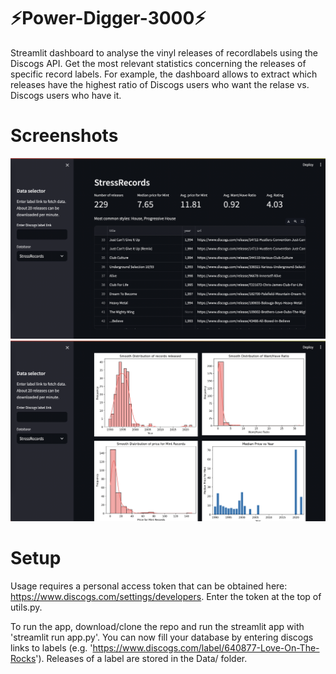 # ⚡️Power-Digger-3000⚡️

Streamlit dashboard to analyse the vinyl releases of recordlabels using the Discogs API.
Get the most relevant statistics concerning the releases of specific record labels. For example, the dashboard allows to extract which releases have the highest ratio of Discogs users who want the relase vs. Discogs users who have it. 

# Screenshots
![Alt text](/App_Initial.png)
![Alt text](/App_Statistics.png)

# Setup
Usage requires a personal access token that can be obtained here: https://www.discogs.com/settings/developers. Enter the token at the top of utils.py.

To run the app, download/clone the repo and run the streamlit app with 'streamlit run app.py'. You can now fill your database by entering discogs links to labels (e.g. 'https://www.discogs.com/label/640877-Love-On-The-Rocks'). Releases of a label are stored in the Data/ folder.

